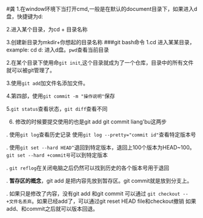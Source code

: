 #龚
1.在window环境下当打开cmd,一般是在默认的document目录下，如果进入d盘，快捷键为d:

2.进入某个目录，为cd + 目录名称

3.创建新目录为mkdir+你想起的目录名称
###git bash命令
1.cd 进入某某目录，example: cd d: 进入d盘。`pwd`查看当前目录

2.在某个目录下使用命`git init`,这个目录就成为了一个仓库，目录中的所有文件就可以被git管理了。

3.使用`git add`加文件名添加文件。

4.第四部，使用`git commit -m "操作说明"`保存

5.`git status`查看状态，`git diff`查看不同

6. 修改的时候要提交使用的也是git add git commit liang'bu这两步

 . 使用`git log`查看历史记录 使用`git log --pretty="commit id"`查看特定版本号
 
 . 使用`git set --hard HEAD^`退回到特定版本，退回上100个版本为HEAD~100。`git set --hard +commit号`可以到特定版本
 
 . `git reflog`在关闭电脑之后仍然可以找到历史的各个版本号用于退回
 
 . **暂存区的概念**，git add 是把内容先放到暂存区。git commit就是放到分支上。
 
 . 如果只是修改了内容，没有git add 和git commit 可以通过 `git checkout -- +文件名丢弃`。如果已经add了，可以通过git reset HEAD file和checkout撤销
 如果add、和commit之后就可以版本回退。
 
    
